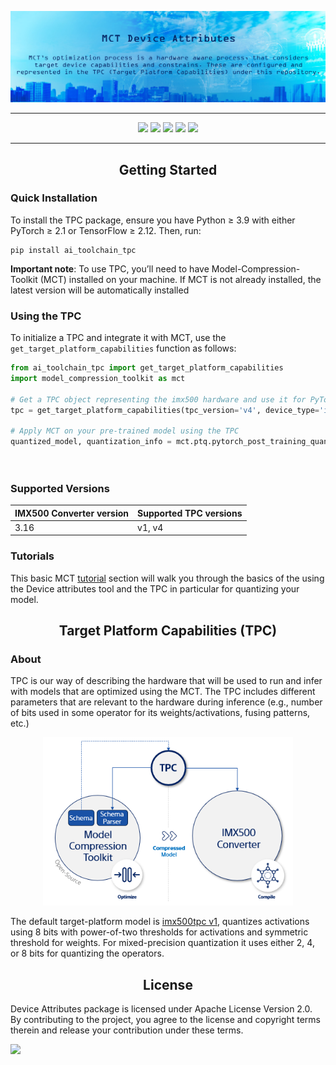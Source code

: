 <div align="center" markdown="1">
<p>
      <a href="https://sony.github.io/model_optimization/" target="_blank">
        <img src="/docsrc/images/tpc_header.png" width="1000"></a>
</p>
  
______________________________________________________________________


<p align="center">
  <a href="https://sony.github.io/model_optimization#prerequisites"><img src="https://img.shields.io/badge/pytorch-2.1%20%7C%202.2%20%7C%202.3%20%7C%202.4%20%7C%202.5-blue" /></a>
  <a href="https://sony.github.io/model_optimization#prerequisites"><img src="https://img.shields.io/badge/TensorFlow-2.12%20%7C%202.13%20%7C%202.14%20%7C%202.15-blue" /></a>
  <a href="https://sony.github.io/model_optimization#prerequisites"><img src="https://img.shields.io/badge/python-3.9%20%7C3.10%20%7C3.11-blue" /></a>
  <a href="https://github.com/sony/model_optimization/releases"><img src="https://img.shields.io/github/v/release/SonySemiconductorSolutions/IMX500-AI-Toolchain-TPC" /></a>
  <a href="https://github.com/sony/model_optimization/blob/main/LICENSE.md"><img src="https://img.shields.io/badge/license-Apache%202.0-blue" /></a>
  
 </p>    
</div>

__________________________________________________________________________________________________________

## <div align="center">Getting Started</div>
### Quick Installation
To install the TPC package, ensure you have Python ≥ 3.9 with either PyTorch ≥ 2.1 or TensorFlow ≥ 2.12. Then, run:
```
pip install ai_toolchain_tpc 
```

**Important note**: To use TPC, you’ll need to have Model-Compression-Toolkit (MCT) installed on your machine. If MCT is not already installed, the latest version will be automatically installed

### Using the TPC

To initialize a TPC and integrate it with MCT, use the `get_target_platform_capabilities` function as follows:

```python
from ai_toolchain_tpc import get_target_platform_capabilities
import model_compression_toolkit as mct

# Get a TPC object representing the imx500 hardware and use it for PyTorch model quantization in MCT
tpc = get_target_platform_capabilities(tpc_version='v4', device_type='imx500')

# Apply MCT on your pre-trained model using the TPC
quantized_model, quantization_info = mct.ptq.pytorch_post_training_quantization(in_module=pretrained_model,
                                                                                representative_data_gen=dataset,
                                                                                target_resource_utilization=tpc)
```

### Supported Versions

| **IMX500 Converter version** | **Supported TPC versions** |
|------------------------------|-----------------|
| 3.16                         | v1, v4          |

### Tutorials

This basic MCT [tutorial](https://github.com/sony/model_optimization/blob/main/tutorials/notebooks/mct_features_notebooks/pytorch/example_pytorch_post_training_quantization.ipynb) section will walk you through the basics of the using the Device attributes tool and the TPC in particular for quantizing your model. 


## <div align="center">Target Platform Capabilities (TPC)</div>

### About 

TPC is our way of describing the hardware that will be used to run and infer with models that are optimized using the MCT.
The TPC includes different parameters that are relevant to the hardware during inference (e.g., number of bits used in some operator for its weights/activations, fusing patterns, etc.)

<div align="center" markdown="1">
<p>
      <a href="https://sony.github.io/model_optimization/" target="_blank">
        <img src="/docsrc/images/tpc_arch.png" width="400"></a>
</p>
</div>

The default target-platform model is [imx500tpc v1]((./tpc_models/imx500_tpc/v1/tpc.py)), quantizes activations using 8 bits with power-of-two thresholds for activations and symmetric threshold for weights.
For mixed-precision quantization it uses either 2, 4, or 8 bits for quantizing the operators.


## <div align="center">License</div>
Device Attributes package is licensed under Apache License Version 2.0. By contributing to the project, you agree to the license and copyright terms therein and release your contribution under these terms.

<a href="https://github.com/SonySemiconductorSolutions/IMX500-AI-Toolchain-TPC/blob/main/LICENSE.md"><img src="https://img.shields.io/badge/license-Apache%202.0-blue" /></a>
